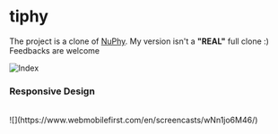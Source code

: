 # tiphy

The project is a clone of [NuPhy](https://nuphy.com/). My version isn't a **"REAL"** full clone :) Feedbacks are welcome <br/>

<img src="https://64.media.tumblr.com/b94b904de809e85f2e1e616aef86f9bd/1442ad2fd1743482-45/s2048x3072/5afa4d96da41194636cae8c33655176848b002dd.pnj" alt="Index"> <br>

<h3>Responsive Design</h3><br>
![](https://www.webmobilefirst.com/en/screencasts/wNn1jo6M46/)